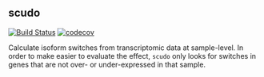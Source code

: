 ## scudo

[![Build Status](https://travis-ci.org/hclimente/scudo.svg?branch=master)](https://travis-ci.org/hclimente/scudo)
[![codecov](https://codecov.io/gh/hclimente/scudo/branch/master/graph/badge.svg)](https://codecov.io/gh/hclimente/scudo)

Calculate isoform switches from transcriptomic data at sample-level. In order to make easier to evaluate the effect, `scudo` only looks for switches in genes that are not over- or under-expressed in that sample.
